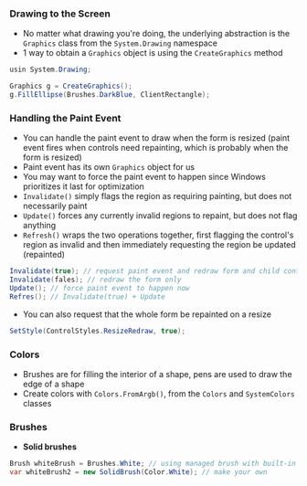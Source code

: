 ### Drawing to the Screen
- No matter what drawing you're doing, the underlying abstraction is the `Graphics` class from the `System.Drawing` namespace
- 1 way to obtain a `Graphics` object is using the `CreateGraphics` method 
```cs
usin System.Drawing;

Graphics g = CreateGraphics();
g.FillEllipse(Brushes.DarkBlue, ClientRectangle);
```

### Handling the Paint Event
- You can handle the paint event to draw when the form is resized (paint event fires when controls need repainting, which is probably when the form is resized)
- Paint event has its own `Graphics` object for us
- You may want to force the paint event to happen since Windows prioritizes it last for optimization
- `Invalidate()` simply flags the region as requiring painting, but does not necessarily paint
- `Update()` forces any currently invalid regions to repaint, but does not flag anything
- `Refresh()` wraps the two operations together, first flagging the control's region as invalid and then immediately requesting the region be updated (repainted)
```cs
Invalidate(true); // request paint event and redraw form and child controls
Invalidate(fales); // redraw the form only
Update(); // force paint event to happen now
Refres(); // Invalidate(true) + Update
```
- You can also request that the whole form be repainted on a resize
```cs
SetStyle(ControlStyles.ResizeRedraw, true);
```

### Colors
- Brushes are for filling the interior of a shape, pens are used to draw the edge of a shape
- Create colors with `Colors.FromArgb()`, from the `Colors` and `SystemColors` classes

### Brushes
- **Solid brushes**
```cs
Brush whiteBrush = Brushes.White; // using managed brush with built-in colors
var whiteBrush2 = new SolidBrush(Color.White); // make your own
```